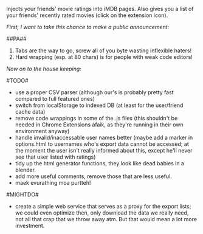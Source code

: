 Injects your friends' movie ratings into iMDB pages.
Also gives you a list of your friends' recently rated movies (click on the extension icon).

*First, I want to take this chance to make a public announcement:*

##PA##

1. Tabs are the way to go, screw all of you byte wasting inflexible haters!
2. Hard wrapping (esp. at 80 chars) is for people with weak code editors!

*Now on to the house keeping:*

#TODO#

- use a proper CSV parser (although our's is probably pretty fast compared to full featured ones)
- switch from localStorage to indexed DB (at least for the user/friend cache data)
- remove code wrappings in some of the .js files (this shouldn't be needed in Chrome Extensions afaik, as they're running in their own environment anyway)
- handle invalid/inaccessable user names better (maybe add a marker in options.html to usernames who's export data cannot be accessed; at the moment the user isn't really informed about this, except he'll never see that user listed with ratings)
- tidy up the html generator functions, they look like dead babies in a blender.
- add more useful comments, remove those that are less useful.
- maek evurathing moa purtteh!

#MIGHTDO#

- create a simple web service that serves as a proxy for the export lists; we could even optimize then, only download the data we really need, not all that crap that we throw away atm. But that would mean a lot more investment.

